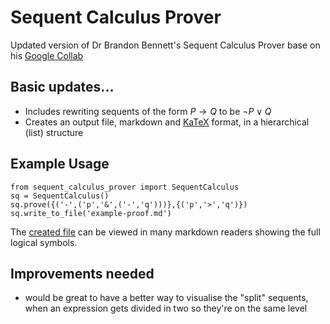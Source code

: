 # Sequent Calculus Prover

Updated version of Dr Brandon Bennett's Sequent Calculus Prover base on his [Google Collab](https://colab.research.google.com/drive/1AtY3qY32nCcGYyaUeMkdYvZNGxrmj4bt#scrollTo=-qwIlSga7zvz)

## Basic updates...

- Includes rewriting sequents of the form $P\to Q$ to be $\neg P \lor Q$
- Creates an output file, markdown and [KaTeX](https://katex.org/) format, in a hierarchical (list) structure

## Example Usage

```
from sequent_calculus_prover import SequentCalculus
sq = SequentCalculus()
sq.prove({('-',('p','&',('-','q')))},{('p','>','q')})
sq.write_to_file('example-proof.md')
```

The [created file](example-proof.md) can be viewed in many markdown readers showing the full logical symbols.

## Improvements needed

- would be great to have a better way to visualise the "split" sequents, when an expression gets divided in two so 
    they're on the same level